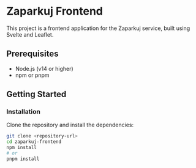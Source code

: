 # Zaparkuj Frontend

This project is a frontend application for the Zaparkuj service, built using Svelte and Leaflet.

## Prerequisites

- Node.js (v14 or higher)
- npm or pnpm

## Getting Started

### Installation

Clone the repository and install the dependencies:

```bash
git clone <repository-url>
cd zaparkuj-frontend
npm install
# or
pnpm install
```